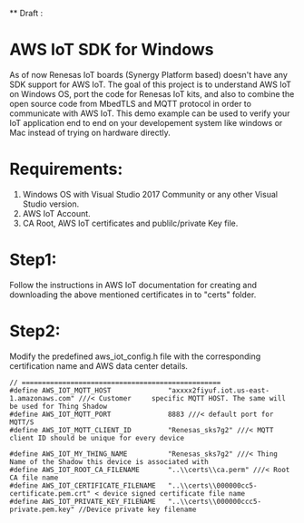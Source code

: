 ** Draft :

# AWS IoT SDK for Windows 
As of now Renesas IoT boards (Synergy Platform based) doesn't have any SDK support for AWS IoT.  The goal of this project is to understand AWS IoT on Windows OS, port the code for Renesas IoT kits, and also to combine the open source code from MbedTLS and  MQTT protocol in order to communicate with AWS IoT. This demo example can be used to verify your IoT application end to end on your developement system like windows or Mac instead of trying on hardware directly. 
   

# Requirements:

1.   Windows OS with Visual Studio 2017 Community or any other Visual Studio version.
2.   AWS IoT Account.  
3.   CA Root, AWS IoT certificates and publilc/private Key file. 

# Step1: 
Follow the instructions in AWS IoT documentation for creating  and downloading the above mentioned certificates in to "certs" folder.

# Step2:
 Modify the predefined aws_iot_config.h  file with the corresponding certification name and AWS data center details.

    // =================================================
    #define AWS_IOT_MQTT_HOST              "axxxx2fiyuf.iot.us-east-1.amazonaws.com" ///< Customer     specific MQTT HOST. The same will be used for Thing Shadow
    #define AWS_IOT_MQTT_PORT              8883 ///< default port for MQTT/S
    #define AWS_IOT_MQTT_CLIENT_ID         "Renesas_sks7g2" ///< MQTT client ID should be unique for every device

    #define AWS_IOT_MY_THING_NAME          "Renesas_sks7g2" ///< Thing Name of the Shadow this device is associated with
    #define AWS_IOT_ROOT_CA_FILENAME       "..\\certs\\ca.perm" ///< Root CA file name
    #define AWS_IOT_CERTIFICATE_FILENAME   "..\\certs\\000000cc5-certificate.pem.crt" < device signed certificate file name
    #define AWS_IOT_PRIVATE_KEY_FILENAME   "..\\certs\\000000ccc5-private.pem.key" //Device private key filename












